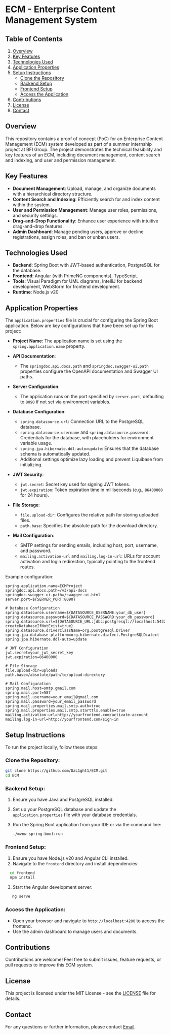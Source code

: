 # ECM - Enterprise Content Management System

## Table of Contents
1. [Overview](#overview)
2. [Key Features](#key-features)
3. [Technologies Used](#technologies-used)
4. [Application Properties](#application-properties)
5. [Setup Instructions](#setup-instructions)
   - [Clone the Repository](#clone-the-repository)
   - [Backend Setup](#backend-setup)
   - [Frontend Setup](#frontend-setup)
   - [Access the Application](#access-the-application)
6. [Contributions](#contributions)
7. [License](#license)
8. [Contact](#contact)


## Overview

This repository contains a proof of concept (PoC) for an Enterprise Content Management (ECM) system developed as part of a summer internship project at BFI Group. The project demonstrates the technical feasibility and key features of an ECM, including document management, content search and indexing, and user and permission management.

## Key Features

- **Document Management**: Upload, manage, and organize documents with a hierarchical directory structure.
- **Content Search and Indexing**: Efficiently search for and index content within the system.
- **User and Permission Management**: Manage user roles, permissions, and security settings.
- **Drag-and-Drop Functionality**: Enhance user experience with intuitive drag-and-drop features.
- **Admin Dashboard**: Manage pending users, approve or decline registrations, assign roles, and ban or unban users.

## Technologies Used

- **Backend**: Spring Boot with JWT-based authentication, PostgreSQL for the database.
- **Frontend**: Angular (with PrimeNG components), TypeScript.
- **Tools**: Visual Paradigm for UML diagrams, IntelliJ for backend development, WebStorm for frontend development.
- **Runtime**: Node.js v20

## Application Properties

The `application.properties` file is crucial for configuring the Spring Boot application. Below are key configurations that have been set up for this project:

- **Project Name**: The application name is set using the `spring.application.name` property.
  
- **API Documentation**:
  - The `springdoc.api.docs.path` and `springdoc.swagger-ui.path` properties configure the OpenAPI documentation and Swagger UI paths.
  
- **Server Configuration**:
  - The application runs on the port specified by `server.port`, defaulting to `8090` if not set via environment variables.

- **Database Configuration**:
  - `spring.datasource.url`: Connection URL to the PostgreSQL database.
  - `spring.datasource.username` and `spring.datasource.password`: Credentials for the database, with placeholders for environment variable usage.
  - `spring.jpa.hibernate.ddl-auto=update`: Ensures that the database schema is automatically updated.
  - Additional settings optimize lazy loading and prevent Liquibase from initializing.

- **JWT Security**:
  - `jwt.secret`: Secret key used for signing JWT tokens.
  - `jwt.expiration`: Token expiration time in milliseconds (e.g., `86400000` for 24 hours).

- **File Storage**:
  - `file.upload-dir`: Configures the relative path for storing uploaded files.
  - `path.base`: Specifies the absolute path for the download directory.

- **Mail Configuration**:
  - SMTP settings for sending emails, including host, port, username, and password.
  - `mailing.activation-url` and `mailing.log-in-url`: URLs for account activation and login redirection, typically pointing to the frontend routes.

Example configuration:
```properties
spring.application.name=ECMProject
springdoc.api.docs.path=/v3/api-docs
springdoc.swagger-ui.path=/swagger-ui.html
server.port=${SERVER_PORT:8090}

# Database Configuration
spring.datasource.username=${DATASOURCE_USERNAME:your_db_user}
spring.datasource.password=${DATASOURCE_PASSWORD:your_db_password}
spring.datasource.url=${DATASOURCE_URL:jdbc:postgresql://localhost:5432/ECMProject?createDatabaseIfNotExist=true}
spring.datasource.driverClassName=org.postgresql.Driver
spring.jpa.database-platform=org.hibernate.dialect.PostgreSQLDialect
spring.jpa.hibernate.ddl-auto=update

# JWT Configuration
jwt.secret=your_jwt_secret_key
jwt.expiration=86400000

# File Storage
file.upload-dir=uploads
path.base=/absolute/path/to/upload-directory

# Mail Configuration
spring.mail.host=smtp.gmail.com
spring.mail.port=587
spring.mail.username=your_email@gmail.com
spring.mail.password=your_email_password
spring.mail.properties.mail.smtp.auth=true
spring.mail.properties.mail.smtp.starttls.enable=true
mailing.activation-url=http://yourfrontend.com/activate-account
mailing.log-in-url=http://yourfrontend.com/sign-in
```

## Setup Instructions

To run the project locally, follow these steps:

### Clone the Repository:

```bash
git clone https://github.com/DaL1ght1/ECM.git
cd ECM
```
### Backend Setup:

1. Ensure you have Java and PostgreSQL installed.
2. Set up your PostgreSQL database and update the `application.properties` file with your database credentials.
3. Run the Spring Boot application from your IDE or via the command line:

   ```bash
   ./mvnw spring-boot:run
   ```
### Frontend Setup:

1. Ensure you have Node.js v20 and Angular CLI installed.
2. Navigate to the `frontend` directory and install dependencies:
 ```bash
   cd frontend
   npm install
  ```
3. Start the Angular development server:
```bash
   ng serve
```
### Access the Application:

- Open your browser and navigate to `http://localhost:4200` to access the frontend.
- Use the admin dashboard to manage users and documents.

## Contributions

Contributions are welcome! Feel free to submit issues, feature requests, or pull requests to improve this ECM system.

## License

This project is licensed under the MIT License - see the [LICENSE](LICENSE) file for details.

## Contact

For any questions or further information, please contact [Email](rooli@gmail.com).



